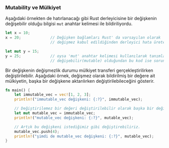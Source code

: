 ### Mutability ve Mülkiyet
Aşağıdaki örnekten de hatırlanacağı gibi Rust derleyicisine bir değişkenin değişebilir olduğu bilgisi `mut` anahtar kelimesi ile bildiriliyordu.

```rust
let x = 10;
x = 20;             // Değişken bağlamları Rust' da varsayılan olarak 
                    // değişmez kabul edildiğinden derleyici hata üretecektir.

let mut y = 15;
y = 25;             // oysa 'mut' anahtar kelimesi kullanılarak tanımlanan değişken
                    // değişebilir(mutable) olduğundan bu kod ise sorunsuz çalışacaktır.
```

Bir değişkenin değişmezlik durumu mülkiyet transferi gerçekleştirilirken değiştirilebilir. Aşağıdaki örnek, değişmez olarak bildirilmiş bir değere ait mülkiyetin, başka bir değişkene aktarılırken değiştirilebileceğini gösterir.

```rust
fn main() {
    let immutable_vec = vec![1, 2, 3];
    println!("immutable_vec değişkeni: {:?}", immutable_vec);

    // Değiştirilemez bir değeri değiştirilebilir olarak başka bir değişkene taşıyoruz.
    let mut mutable_vec = immutable_vec;
    println!("mutable_vec değişkeni: {:?}", mutable_vec);

    // Artık bu değişkeni istediğimiz gibi değiştirebiliriz.
    mutable_vec.push(4);
    println!("şimdi de mutable_vec değişkeni: {:?}", mutable_vec);
}
```
